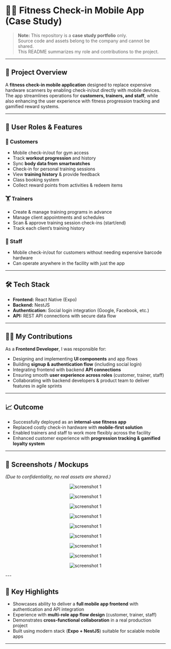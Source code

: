 # 🏋️‍♂️ Fitness Check-in Mobile App (Case Study)

> **Note:** This repository is a **case study portfolio** only.  
> Source code and assets belong to the company and cannot be shared.  
> This README summarizes my role and contributions to the project.

---

## 📱 Project Overview

A **fitness check-in mobile application** designed to replace expensive hardware scanners by enabling check-in/out directly with mobile devices.  
The app streamlines operations for **customers, trainers, and staff**, while also enhancing the user experience with fitness progression tracking and gamified reward systems.

---

## 👤 User Roles & Features

### 🧑 Customers

- Mobile check-in/out for gym access
- Track **workout progression** and history
- Sync **body data from smartwatches**
- Check-in for personal training sessions
- View **training history** & provide feedback
- Class booking system
- Collect reward points from activities & redeem items

### 🏋️ Trainers

- Create & manage training programs in advance
- Manage client appointments and schedules
- Scan & approve training session check-ins (start/end)
- Track each client’s training history

### 👩 Staff

- Mobile check-in/out for customers without needing expensive barcode hardware
- Can operate anywhere in the facility with just the app

---

## 🛠️ Tech Stack

- **Frontend:** React Native (Expo)
- **Backend:** NestJS
- **Authentication:** Social login integration (Google, Facebook, etc.)
- **API:** REST API connections with secure data flow

---

## 👨‍💻 My Contributions

As a **Frontend Developer**, I was responsible for:

- Designing and implementing **UI components** and app flows
- Building **signup & authentication flow** (including social login)
- Integrating frontend with backend **API connections**
- Ensuring smooth **user experience across roles** (customer, trainer, staff)
- Collaborating with backend developers & product team to deliver features in agile sprints

---

## 📈 Outcome

- Successfully deployed as an **internal-use fitness app**
- Replaced costly check-in hardware with **mobile-first solution**
- Enabled trainers and staff to work more flexibly across the facility
- Enhanced customer experience with **progression tracking & gamified loyalty system**

---

## 📸 Screenshots / Mockups

_(Due to confidentiality, no real assets are shared.)_

<div align="center">
  
![screenshot 1](./public/1_register1_gif%20-%20Made%20with%20Clipchamp.gif)

![screenshot 1](./public/2_register2_gif%20-%20Made%20with%20Clipchamp.gif)

![screenshot 1](./public/3_membercard%20-%20Made%20with%20Clipchamp.gif)

![screenshot 1](./public/4_Staff_checkin%20-%20Made%20with%20Clipchamp.gif)

![screenshot 1](./public/5_Staff_Switchmode%20-%20Made%20with%20Clipchamp.gif)

![screenshot 1](./public/6_Trainerflow1%20-%20Made%20with%20Clipchamp.gif)

![screenshot 1](./public/7_Trainerflow2%20-%20Made%20with%20Clipchamp.gif)

![screenshot 1](./public/8_Event%20-%20Made%20with%20Clipchamp.gif)

![screenshot 1](./public/9_Event2%20-%20Made%20with%20Clipchamp.gif)

</div>
---

## 🚀 Key Highlights

- Showcases ability to deliver a **full mobile app frontend** with authentication and API integration
- Experience with **multi-role app flow design** (customer, trainer, staff)
- Demonstrates **cross-functional collaboration** in a real production project
- Built using modern stack (**Expo + NestJS**) suitable for scalable mobile apps

---
